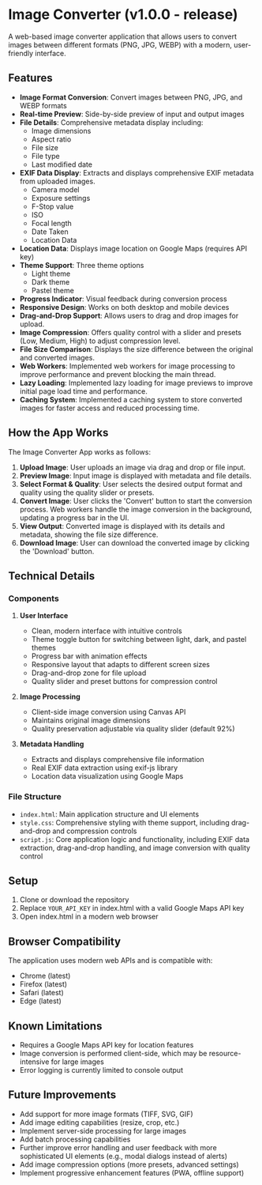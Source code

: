 # Image Converter (v1.0.0 - release)

A web-based image converter application that allows users to convert images between different formats (PNG, JPG, WEBP) with a modern, user-friendly interface.

## Features

- **Image Format Conversion**: Convert images between PNG, JPG, and WEBP formats
- **Real-time Preview**: Side-by-side preview of input and output images
- **File Details**: Comprehensive metadata display including:
  - Image dimensions
  - Aspect ratio
  - File size
  - File type
  - Last modified date
- **EXIF Data Display**: Extracts and displays comprehensive EXIF metadata from uploaded images.
  - Camera model
  - Exposure settings
  - F-Stop value
  - ISO
  - Focal length
  - Date Taken
  - Location Data
- **Location Data**: Displays image location on Google Maps (requires API key)
- **Theme Support**: Three theme options
  - Light theme
  - Dark theme
  - Pastel theme
- **Progress Indicator**: Visual feedback during conversion process
- **Responsive Design**: Works on both desktop and mobile devices
- **Drag-and-Drop Support**: Allows users to drag and drop images for upload.
- **Image Compression**: Offers quality control with a slider and presets (Low, Medium, High) to adjust compression level.
- **File Size Comparison**: Displays the size difference between the original and converted images.
- **Web Workers**: Implemented web workers for image processing to improve performance and prevent blocking the main thread.
- **Lazy Loading**: Implemented lazy loading for image previews to improve initial page load time and performance.
- **Caching System**: Implemented a caching system to store converted images for faster access and reduced processing time.

## How the App Works
The Image Converter App works as follows:
1. **Upload Image**: User uploads an image via drag and drop or file input.
2. **Preview Image**: Input image is displayed with metadata and file details.
3. **Select Format & Quality**: User selects the desired output format and quality using the quality slider or presets.
4. **Convert Image**: User clicks the 'Convert' button to start the conversion process. Web workers handle the image conversion in the background, updating a progress bar in the UI.
5. **View Output**: Converted image is displayed with its details and metadata, showing the file size difference.
6. **Download Image**: User can download the converted image by clicking the 'Download' button.

## Technical Details

### Components

1. **User Interface**
   - Clean, modern interface with intuitive controls
   - Theme toggle button for switching between light, dark, and pastel themes
   - Progress bar with animation effects
   - Responsive layout that adapts to different screen sizes
   - Drag-and-drop zone for file upload
   - Quality slider and preset buttons for compression control

2. **Image Processing**
   - Client-side image conversion using Canvas API
   - Maintains original image dimensions
   - Quality preservation adjustable via quality slider (default 92%)

3. **Metadata Handling**
   - Extracts and displays comprehensive file information
   - Real EXIF data extraction using exif-js library
   - Location data visualization using Google Maps

### File Structure

- `index.html`: Main application structure and UI elements
- `style.css`: Comprehensive styling with theme support, including drag-and-drop and compression controls
- `script.js`: Core application logic and functionality, including EXIF data extraction, drag-and-drop handling, and image conversion with quality control

## Setup

1. Clone or download the repository
2. Replace `YOUR_API_KEY` in index.html with a valid Google Maps API key
3. Open index.html in a modern web browser

## Browser Compatibility

The application uses modern web APIs and is compatible with:
- Chrome (latest)
- Firefox (latest)
- Safari (latest)
- Edge (latest)

## Known Limitations

- Requires a Google Maps API key for location features
- Image conversion is performed client-side, which may be resource-intensive for large images
- Error logging is currently limited to console output

## Future Improvements

- Add support for more image formats (TIFF, SVG, GIF)
- Add image editing capabilities (resize, crop, etc.)
- Implement server-side processing for large images
- Add batch processing capabilities
- Further improve error handling and user feedback with more sophisticated UI elements (e.g., modal dialogs instead of alerts)
- Add image compression options (more presets, advanced settings)
- Implement progressive enhancement features (PWA, offline support)
